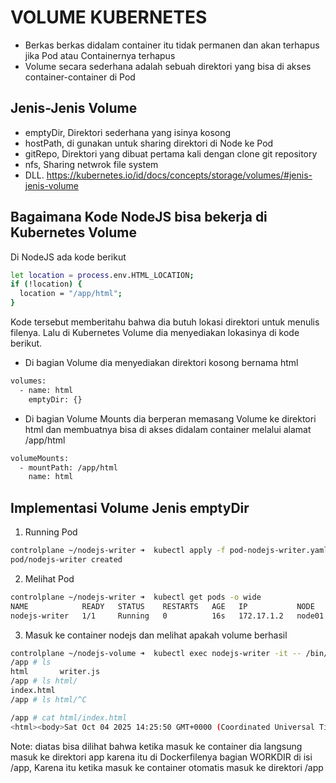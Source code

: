 # VOLUME KUBERNETES
* Berkas berkas didalam container itu tidak permanen dan akan terhapus jika Pod atau Containernya terhapus
* Volume secara sederhana adalah sebuah direktori yang bisa di akses container-container di Pod

## Jenis-Jenis Volume
- emptyDir, Direktori sederhana yang isinya kosong
- hostPath, di gunakan untuk sharing direktori di Node ke Pod
- gitRepo, Direktori yang dibuat pertama kali dengan clone git repository
- nfs, Sharing netwrok file system
- DLL. https://kubernetes.io/id/docs/concepts/storage/volumes/#jenis-jenis-volume

## Bagaimana Kode NodeJS bisa bekerja di Kubernetes Volume
Di NodeJS ada kode berikut 
```bash
let location = process.env.HTML_LOCATION;
if (!location) {
  location = "/app/html";
}
```
Kode tersebut memberitahu bahwa dia butuh lokasi direktori untuk menulis filenya.
Lalu di Kubernetes Volume dia menyediakan lokasinya di kode berikut.
- Di bagian Volume dia menyediakan direktori kosong bernama html
```bash
volumes:
  - name: html 
    emptyDir: {}
```
- Di bagian Volume Mounts dia berperan memasang Volume ke direktori html dan membuatnya bisa di akses didalam container melalui alamat /app/html
```bash
volumeMounts:
  - mountPath: /app/html
    name: html
```

## Implementasi Volume Jenis emptyDir
1. Running Pod
```bash
controlplane ~/nodejs-writer ➜  kubectl apply -f pod-nodejs-writer.yaml 
pod/nodejs-writer created
```

2. Melihat Pod 
```bash
controlplane ~/nodejs-writer ➜  kubectl get pods -o wide
NAME            READY   STATUS    RESTARTS   AGE   IP           NODE     NOMINATED NODE   READINESS GATES
nodejs-writer   1/1     Running   0          16s   172.17.1.2   node01   <none>           <none>
```

3. Masuk ke container nodejs dan melihat apakah volume berhasil
```bash
controlplane ~/nodejs-volume ➜  kubectl exec nodejs-writer -it -- /bin/sh
/app # ls
html       writer.js
/app # ls html/
index.html
/app # ls html/^C

/app # cat html/index.html 
<html><body>Sat Oct 04 2025 14:25:50 GMT+0000 (Coordinated Universal Time)</body></html>/app # 
```

Note: diatas bisa dilihat bahwa ketika masuk ke container dia langsung masuk ke direktori app karena itu di Dockerfilenya bagian WORKDIR di isi /app, Karena itu ketika masuk ke container otomatis masuk ke direktori /app